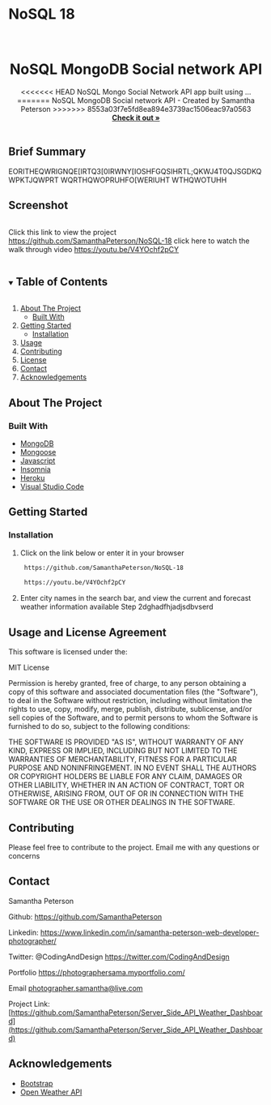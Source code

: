 # NoSQL 18


<!-- PROJECT LOGO -->
<br />
<p align="center">


  <h1 align="center">NoSQL MongoDB Social network API</h1>

  <p align="center">
<<<<<<< HEAD
    NoSQL Mongo Social Network API app built using ...
=======
    NoSQL MongoDB Social network API - Created by Samantha Peterson
>>>>>>> 8553a03f7e5fd8ea894e3739ac1506eac97a0563
    <br />
    <a href="https://github.com/SamanthaPeterson/NoSQL-18"><strong>Check it out »</strong></a>
    <br />
    <br />
    
   
## Brief Summary 

EORITHEQWRIGNQE[IRTQ3[0IRWNY[IOSHFGQSIHRTL;QKWJ4T0QJSGDKQWPKTJQWPRT
 WQRTHQWOPRUHFO[WERIUHT
 WTHQWOTUHH
 

## Screenshot
<img width=" ">




Click this link to view the project https://github.com/SamanthaPeterson/NoSQL-18
 click here to watch the walk through video https://youtu.be/V4YOchf2pCY

   
  </p>
</p>



<!-- TABLE OF CONTENTS -->
<details open="open">
  <summary><h2 style="display: inline-block">Table of Contents</h2></summary>
  <ol>
    <li>
      <a href="#about-the-project">About The Project</a>
      <ul>
        <li><a href="#built-with">Built With</a></li>
      </ul>
    </li>
    <li>
      <a href="#getting-started">Getting Started</a>
      <ul>
        <li><a href="#installation">Installation</a></li>
      </ul>
    </li>
    <li><a href="#usage">Usage</a></li>
    <li><a href="#contributing">Contributing</a></li>
    <li><a href="#license">License</a></li>
    <li><a href="#contact">Contact</a></li>
    <li><a href="#acknowledgements">Acknowledgements</a></li>
  </ol>
</details>



<!-- ABOUT THE PROJECT -->
## About The Project



### Built With

* [MongoDB](https://getbootstrap.com/)
* [Mongoose](https://www.w3schools.com/css/css_intro.asp)
* [Javascript](https://expressjs.com/)
* [Insomnia](https://developer.mozilla.org/en-US/docs/Web/HTML)
* [Heroku](https://openweathermap.org/api)
* [Visual Studio Code](https://code.visualstudio.com/)



<!-- GETTING STARTED -->
## Getting Started


### Installation

1. Click on the link below or enter it in your browser
   ```sh
    https://github.com/SamanthaPeterson/NoSQL-18
    
    https://youtu.be/V4YOchf2pCY
   ```
2. Enter city names in the search bar, and view the current and forecast weather information available
Step 2dghadfhjadjsdbvserd



<!-- USAGE EXAMPLES -->
## Usage and License Agreement

This software is licensed under the:

MIT License

Permission is hereby granted, free of charge, to any person obtaining a copy
of this software and associated documentation files (the "Software"), to deal
in the Software without restriction, including without limitation the rights
to use, copy, modify, merge, publish, distribute, sublicense, and/or sell
copies of the Software, and to permit persons to whom the Software is
furnished to do so, subject to the following conditions:

THE SOFTWARE IS PROVIDED "AS IS", WITHOUT WARRANTY OF ANY KIND, EXPRESS OR
IMPLIED, INCLUDING BUT NOT LIMITED TO THE WARRANTIES OF MERCHANTABILITY,
FITNESS FOR A PARTICULAR PURPOSE AND NONINFRINGEMENT. IN NO EVENT SHALL THE
AUTHORS OR COPYRIGHT HOLDERS BE LIABLE FOR ANY CLAIM, DAMAGES OR OTHER
LIABILITY, WHETHER IN AN ACTION OF CONTRACT, TORT OR OTHERWISE, ARISING FROM,
OUT OF OR IN CONNECTION WITH THE SOFTWARE OR THE USE OR OTHER DEALINGS IN THE
SOFTWARE.


<!-- CONTRIBUTING -->
## Contributing

Please feel free to contribute to the project. Email me with any questions or concerns 


<!-- CONTACT -->
## Contact

Samantha Peterson 

Github: https://github.com/SamanthaPeterson

Linkedin: https://www.linkedin.com/in/samantha-peterson-web-developer-photographer/
 
Twitter:
@CodingAndDesign
https://twitter.com/CodingAndDesign

Portfolio
https://photographersama.myportfolio.com/


Email photographer.samantha@live.com


 


Project Link: [https://github.com/SamanthaPeterson/Server_Side_API_Weather_Dashboard](https://github.com/SamanthaPeterson/Server_Side_API_Weather_Dashboard)



<!-- ACKNOWLEDGEMENTS -->
## Acknowledgements

* [Bootstrap](https://getbootstrap.com/)
* [Open Weather API](https://sequelize.org/)


